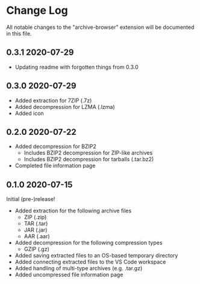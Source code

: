 # Change Log

All notable changes to the "archive-browser" extension will be documented in this file.

## 0.3.1 2020-07-29

- Updating readme with forgotten things from 0.3.0

## 0.3.0 2020-07-29

- Added extraction for 7ZIP (.7z)
- Added decompression for LZMA (.lzma)
- Added icon

## 0.2.0 2020-07-22

- Added decompression for BZIP2
  - Includes BZIP2 decompression for ZIP-like archives
  - Includes BZIP2 decompression for tarballs (.tar.bz2)
- Completed file information page

## 0.1.0 2020-07-15

Initial (pre-)release!

- Added extraction for the following archive files
  - ZIP (.zip)
  - TAR (.tar)
  - JAR (.jar)
  - AAR (.aar)
- Added decompression for the following compression types
  - GZIP (.gz)
- Added saving extracted files to an OS-based temporary directory
- Added connecting extracted files to the VS Code workspace
- Added handling of multi-type archives (e.g. .tar.gz)
- Added uncompressed file information page
